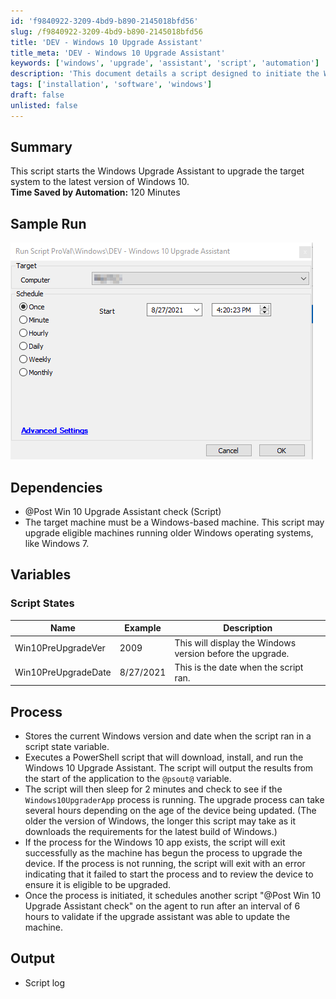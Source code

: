```yaml
---
id: 'f9840922-3209-4bd9-b890-2145018bfd56'
slug: /f9840922-3209-4bd9-b890-2145018bfd56
title: 'DEV - Windows 10 Upgrade Assistant'
title_meta: 'DEV - Windows 10 Upgrade Assistant'
keywords: ['windows', 'upgrade', 'assistant', 'script', 'automation']
description: 'This document details a script designed to initiate the Windows Upgrade Assistant for upgrading a target system to the latest version of Windows 10, including dependencies, variables, and the overall process involved in executing the upgrade.'
tags: ['installation', 'software', 'windows']
draft: false
unlisted: false
---
```


## Summary

This script starts the Windows Upgrade Assistant to upgrade the target system to the latest version of Windows 10.  
**Time Saved by Automation:** 120 Minutes

## Sample Run

![Sample Run](../../../static/img/docs/f9840922-3209-4bd9-b890-2145018bfd56/image_1.png)

## Dependencies

- @Post Win 10 Upgrade Assistant check (Script)
- The target machine must be a Windows-based machine. This script may upgrade eligible machines running older Windows operating systems, like Windows 7.

## Variables

### Script States

| Name                  | Example   | Description                                           |
|-----------------------|-----------|-------------------------------------------------------|
| Win10PreUpgradeVer    | 2009      | This will display the Windows version before the upgrade. |
| Win10PreUpgradeDate   | 8/27/2021 | This is the date when the script ran.                |

## Process

- Stores the current Windows version and date when the script ran in a script state variable.
- Executes a PowerShell script that will download, install, and run the Windows 10 Upgrade Assistant. The script will output the results from the start of the application to the `@psout@` variable.
- The script will then sleep for 2 minutes and check to see if the `Windows10UpgraderApp` process is running. The upgrade process can take several hours depending on the age of the device being updated. (The older the version of Windows, the longer this script may take as it downloads the requirements for the latest build of Windows.)
- If the process for the Windows 10 app exists, the script will exit successfully as the machine has begun the process to upgrade the device. If the process is not running, the script will exit with an error indicating that it failed to start the process and to review the device to ensure it is eligible to be upgraded.
- Once the process is initiated, it schedules another script "@Post Win 10 Upgrade Assistant check" on the agent to run after an interval of 6 hours to validate if the upgrade assistant was able to update the machine.

## Output

- Script log

